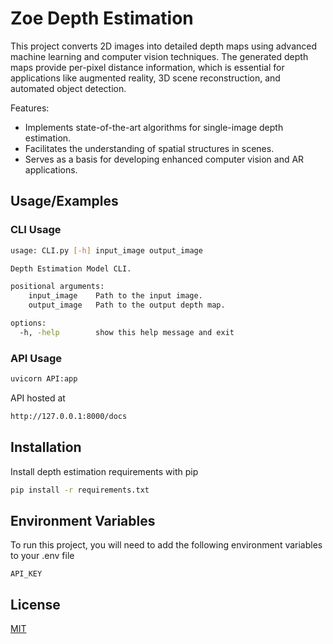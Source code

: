 
# Zoe Depth Estimation

This project converts 2D images into detailed depth maps using advanced machine learning and computer vision techniques. The generated depth maps provide per-pixel distance information, which is essential for applications like augmented reality, 3D scene reconstruction, and automated object detection.

Features:
- Implements state-of-the-art algorithms for single-image depth estimation.
- Facilitates the understanding of spatial structures in scenes.
- Serves as a basis for developing enhanced computer vision and AR applications.




## Usage/Examples

### CLI Usage
```bash
usage: CLI.py [-h] input_image output_image

Depth Estimation Model CLI.

positional arguments:
    input_image    Path to the input image.
    output_image   Path to the output depth map.

options:
  -h, -help        show this help message and exit
```
### API Usage
````bash
uvicorn API:app
````
API hosted at
```bash
http://127.0.0.1:8000/docs
```

## Installation

Install depth estimation requirements with pip

```bash
pip install -r requirements.txt
```
    
## Environment Variables

To run this project, you will need to add the following environment variables to your .env file

`API_KEY`



## License

[MIT](https://choosealicense.com/licenses/mit/)

